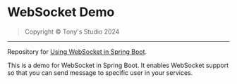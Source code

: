 # WebSocket Demo

>  Copyright &copy; Tony's Studio 2024

---

Repository for [Using WebSocket in Spring Boot](https://www.tonys-studio.top/posts/Using-WebSocket-in-Spring-Boot/).

This is a demo for WebSocket in Spring Boot. It enables WebSocket support so that you can send message to specific user in your services.

